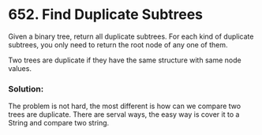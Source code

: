 # 652. Find Duplicate Subtrees

Given a binary tree, return all duplicate subtrees. For each kind of duplicate subtrees, you only need to return the root node of any one of them.

Two trees are duplicate if they have the same structure with same node values.

### Solution:

The problem is not hard, the most different is how can we compare two trees are duplicate. There are serval ways, the easy way is cover it to a String and compare two string. 